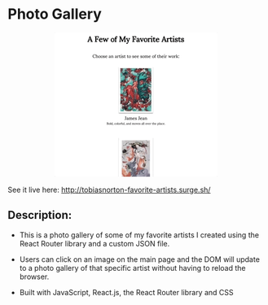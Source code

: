 # Photo Gallery

<p align="center">
  <img src="https://github.com/TobiasNorton/photo-gallery/blob/master/src/FavoriteArtists.gif?raw=true" alt=""/>
</p>

See it live here: http://tobiasnorton-favorite-artists.surge.sh/

## Description:

- This is a photo gallery of some of my favorite artists I created using the React Router library and a custom JSON file.

- Users can click on an image on the main page and the DOM will update to a photo gallery of that specific artist without having to reload the browser.

- Built with JavaScript, React.js, the React Router library and CSS
